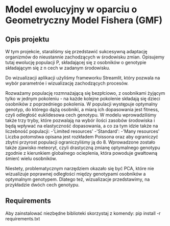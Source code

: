 # Model ewolucyjny w oparciu o Geometryczny Model Fishera (GMF)

## Opis projektu

W tym projekcie, staraliśmy się przedstawić sukcesywną adaptację organizmów do nieustannie zachodzących w środowisku zmian. Opisujemy tutaj ewolucję populacji P, składającej się z osobników o genotypie składającym się z n cech w zadanym środowisku. 

Do wizualizacji aplikacji użyliśmy frameworku Streamlit, który pozwala na wybór parametróe i wizualizację zachodzących procesów. 

Rozważamy populację rozmnażającą się bezpłciowo, z osobnikami żyjącym tylko w jednym pokoleniu - na każde kolejne pokolenie składają się dzieci osobników z poprzedniego pokolenia. W populacji występuje optymalny genotyp, do którego dążą osobniki, a miarą ich dopasowania jest fitness, czyli odległość euklidesowa cech genotypu.
W modelu wprowadziliśmy także trzy tryby, które pozwalają na wybór ilości zasobów środowiska i będą wpływać na elastyczność dopasowania, a co za tym idzie także na liczebność populacji:
-'Limited resources'
-'Standard':
-'Many resources'
Liczba potomstwa opisana jest rozkładem Poissona oraz aby ograniczyć zbytni przyrost populacji ograniczyliśmy ją do 8.
Wprowadzone zostało także zjawisko meteoryt, czyli drastyczną zmianę optymalnego genotypu zgodnie z kierunkiem globalnego ocieplenia, która powoduje gwałtowną śmierć wielu osobników.

Niestety, problematycznym narzędziem okazało się być PCA, które nie wizualizuje poprawnej odległości między genotypami osobników a optymalnym genotypem. Dlatego też, wizualizacje przedstawimy, na przykładzie dwóch cech genotypu. 


## Requirements
Aby zainstalować niezbędne biblioteki skorzystaj z komendy: pip install -r requirements.txt

